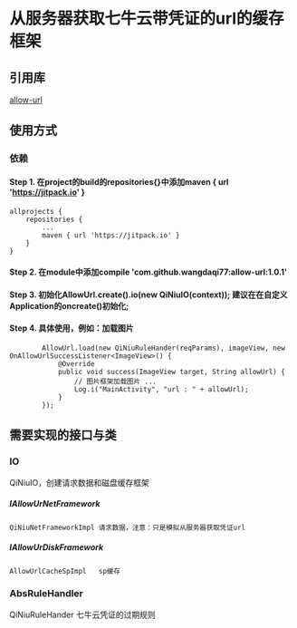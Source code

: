 # 从服务器获取七牛云带凭证的url的缓存框架

## 引用库
[allow-url](https://github.com/wangdaqi77/allow-url)

## 使用方式

### 依赖
#### Step 1. 在project的build的repositories{}中添加maven { url 'https://jitpack.io' }

	allprojects {
		repositories {
			...
			maven { url 'https://jitpack.io' }
		}
	}
#### Step 2. 在module中添加compile 'com.github.wangdaqi77:allow-url:1.0.1'

#### Step 3. 初始化AllowUrl.create().io(new QiNiuIO(context)); 建议在在自定义Application的oncreate()初始化;

#### Step 4. 具体使用，例如：加载图片
            AllowUrl.load(new QiNiuRuleHander(reqParams), imageView, new OnAllowUrlSuccessListener<ImageView>() {
                @Override
                public void success(ImageView target, String allowUrl) {
                    // 图片框架加载图片 ...
                    Log.i("MainActivity", "url : " + allowUrl);
                }
            });

## 需要实现的接口与类

### IO
QiNiuIO，创建请求数据和磁盘缓存框架
##### IAllowUrNetFramework<P>
	QiNiuNetFrameworkImpl 请求数据，注意：只是模拟从服务器获取凭证url
##### IAllowUrDiskFramework
	AllowUrlCacheSpImpl   sp缓存

### AbsRuleHandler
QiNiuRuleHander 七牛云凭证的过期规则
